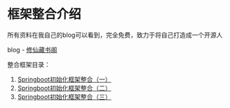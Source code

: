# 框架整合介绍
所有资料在我自己的blog可以看到，完全免费，致力于将自己打造成一个开源人

blog - [修仙藏书阁](https://zymyshadow.github.io)

整合框架目录：

1. [Springboot初始化框架整合（一）](https://zymyshadow.github.io/7f4b3ce2aa60/)
2. [Springboot初始化框架整合（二）](https://zymyshadow.github.io/5007921b20f7/)
3. [Springboot初始化框架整合（三）]()